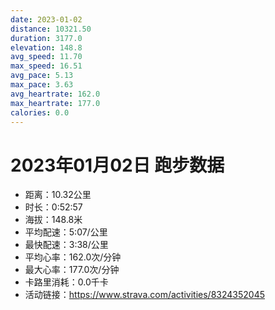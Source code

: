 ```yaml
---
date: 2023-01-02
distance: 10321.50
duration: 3177.0
elevation: 148.8
avg_speed: 11.70
max_speed: 16.51
avg_pace: 5.13
max_pace: 3.63
avg_heartrate: 162.0
max_heartrate: 177.0
calories: 0.0
---
```


# 2023年01月02日 跑步数据

- 距离：10.32公里
- 时长：0:52:57
- 海拔：148.8米
- 平均配速：5:07/公里
- 最快配速：3:38/公里
- 平均心率：162.0次/分钟
- 最大心率：177.0次/分钟
- 卡路里消耗：0.0千卡
- 活动链接：https://www.strava.com/activities/8324352045

